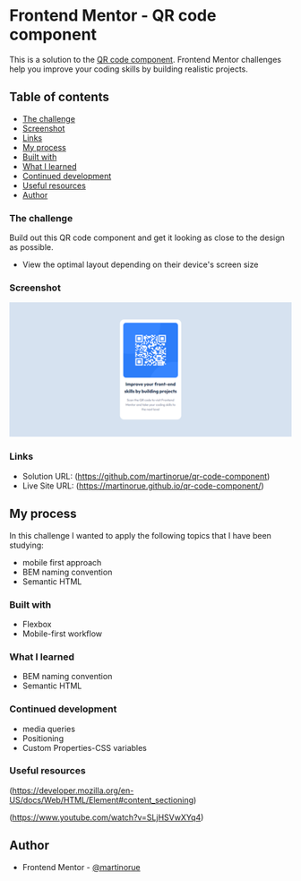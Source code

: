 # Frontend Mentor - QR code component

This is a solution to the [QR code component](https://www.frontendmentor.io/challenges/qr-code-component-iux_sIO_H). Frontend Mentor challenges help you improve your coding skills by building realistic projects. 

## Table of contents

- [The challenge](#the-challenge)
- [Screenshot](#Screenshot)
- [Links](#links)
- [My process](#my-process)
- [Built with](#built-with)
- [What I learned](#what-i-learned)
- [Continued development](#continued-development)
- [Useful resources](#useful-resources)
- [Author](#author)

### The challenge

Build out this QR code component and get it looking as close to the design as possible.

- View the optimal layout depending on their device's screen size

### Screenshot

![](./images/screenshot.png)

### Links

- Solution URL: (https://github.com/martinorue/qr-code-component)
- Live Site URL: (https://martinorue.github.io/qr-code-component/)

## My process

In this challenge I wanted to apply the following topics that I have been studying: 

- mobile first approach
- BEM naming convention
- Semantic HTML

### Built with

- Flexbox
- Mobile-first workflow

### What I learned

- BEM naming convention
- Semantic HTML 

### Continued development

- media queries
- Positioning
- Custom Properties-CSS variables

### Useful resources

(https://developer.mozilla.org/en-US/docs/Web/HTML/Element#content_sectioning)

(https://www.youtube.com/watch?v=SLjHSVwXYq4)

## Author

- Frontend Mentor - [@martinorue](https://www.frontendmentor.io/profile/martinorue)
